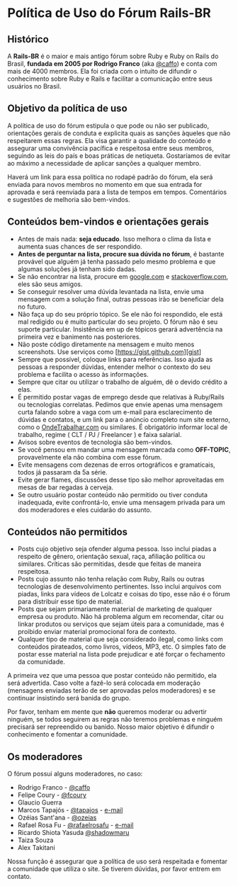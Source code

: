 Política de Uso do Fórum Rails-BR
=================================

Histórico
---------
A __Rails-BR__ é o maior e mais antigo fórum sobre Ruby e Ruby on Rails do Brasil, __fundada em 2005 por Rodrigo Franco__ (aka [@caffo](http://twitter.com/caffo)) e conta com mais de 4000 membros. Ela foi criada com o intuito de difundir o conhecimento sobre Ruby e Rails e facilitar a comunicação entre seus usuários no Brasil.

Objetivo da política de uso
---------------------------
A política de uso do fórum estipula o que pode ou não ser publicado, orientações gerais de conduta e explicita quais as sanções àqueles que não respeitarem essas regras. Ela visa garantir a qualidade do conteúdo e assegurar uma convivência pacífica e respeitosa entre seus membros, seguindo as leis do país e boas práticas de netiqueta. Gostaríamos de evitar ao máximo a necessidade de aplicar sanções a qualquer membro.

Haverá um link para essa política no rodapé padrão do fórum, ela será enviada para novos membros no momento em que sua entrada for aprovada e será reenviada para a lista de tempos em tempos. Comentários e sugestões de melhoria são bem-vindos.

Conteúdos bem-vindos e orientações gerais
-----------------------------------------

* Antes de mais nada: __seja educado__. Isso melhora o clima da lista e aumenta suas chances de ser respondido.
* __Antes de perguntar na lista, procure sua dúvida no fórum__, é bastante provável que alguém já tenha passado pelo mesmo problema e que algumas soluções já tenham sido dadas.
* Se não encontrar na lista, procure em [google.com][g] e [stackoverflow.com][so], eles são seus amigos.
* Se conseguir resolver uma dúvida levantada na lista, envie uma mensagem com a solução final, outras pessoas irão se beneficiar dela no futuro.
* Não faça up do seu próprio tópico. Se ele não foi respondido, ele está mal redigido ou é muito particular do seu projeto. O fórum não é seu suporte particular. Insistência em up de tópicos gerará advertência na primeira vez e banimento nas posteriores.
* Não poste código diretamente na mensagem e muito menos screenshots. Use serviços como [https://gist.github.com][gist]
* Sempre que possível, coloque links para referências. Isso ajuda as pessoas a responder dúvidas, entender melhor o contexto do seu problema e facilita o acesso às informações.
* Sempre que citar ou utilizar o trabalho de alguém, dê o devido crédito a elas.
* É permitido postar vagas de emprego desde que relativas à Ruby/Rails ou tecnologias correlatas. Pedimos que envie apenas uma mensagem curta falando sobre a vaga com um e-mail para esclarecimento de dúvidas e contatos, e um link para o anúncio completo num site externo, como o [OndeTrabalhar.com][ot] ou similares. É obrigatório informar local de trabalho, regime ( CLT / PJ / Freelancer ) e faixa salarial.
* Avisos sobre eventos de tecnologia são bem-vindos.
* Se você pensou em mandar uma mensagem marcada como __OFF-TOPIC__, provavelmente ela não combina com esse fórum.
* Evite mensagens com dezenas de erros ortográficos e gramaticais, todos já passaram da 5a série.
* Evite gerar flames, discussões desse tipo são melhor aproveitadas em mesas de bar regadas à cerveja.
* Se outro usuário postar conteúdo não permitido ou tiver conduta inadequada, evite confrontá-lo, envie uma mensagem privada para um dos moderadores e eles cuidarão do assunto.

Conteúdos não permitidos
------------------------

* Posts cujo objetivo seja ofender alguma pessoa. Isso inclui piadas a respeito de gênero, orientação sexual, raça, afiliação política ou similares. Críticas são permitidas, desde que feitas de maneira respeitosa.
* Posts cujo assunto não tenha relação com Ruby, Rails ou outras tecnologias de desenvolvimento pertinentes. Isso inclui arquivos com piadas, links para vídeos de Lolcatz e coisas do tipo, esse não é o fórum para distribuir esse tipo de material.
* Posts que sejam primariamente material de marketing de qualquer empresa ou produto. Não há problema algum em recomendar, citar ou linkar produtos ou serviços que sejam úteis para a comunidade, mas é proibido enviar material promocional fora de contexto.
* Qualquer tipo de material que seja considerado ilegal, como links com conteúdos pirateados, como livros, vídeos, MP3, etc. O simples fato de postar esse material na lista pode prejudicar e até forçar o fechamento da comunidade.

A primeira vez que uma pessoa que postar conteúdo não permitido, ela será advertida. Caso volte a fazê-lo será colocada em moderação (mensagens enviadas terão de ser aprovadas pelos moderadores) e se continuar insistindo será banida do grupo.

Por favor, tenham em mente que __não__ queremos moderar ou advertir ninguém, se todos seguirem as regras não teremos problemas e ninguém precisará ser repreendido ou banido. Nosso maior objetivo é difundir o conhecimento e fomentar a comunidade.

Os moderadores
--------------

O fórum possui alguns moderadores, no caso:

* Rodrigo Franco - [@caffo](http://twitter.com/caffo)
* Felipe Coury - [@fcoury](http://twitter.com/fcoury)
* Glaucio Guerra
* Marcos Tapajós - [@tapajos](http://twitter.com/tapajos) - [e-mail](mailto:tapajos@gmail.com)
* Ozéias Sant'ana - [@ozeias](http://twitter.com/ozeias)
* Rafael Rosa Fu - [@rafaelrosafu](http://twitter.com/rafaelrosafu) - [e-mail](mailto:rafaelrosafu@gmail.com)
* Ricardo Shiota Yasuda [@shadowmaru](http://twitter.com/shadowmaru)
* Taiza Souza
* Alex Takitani

Nossa função é assegurar que a política de uso será respeitada e fomentar a comunidade que utiliza o site. Se tiverem dúvidas, por favor entrem em contato.

[g]: http://google.com.br
[so]: http://stackoverflow.com
[ot]: http://ondetrabalhar.com
[gist]: https://gist.github.com
